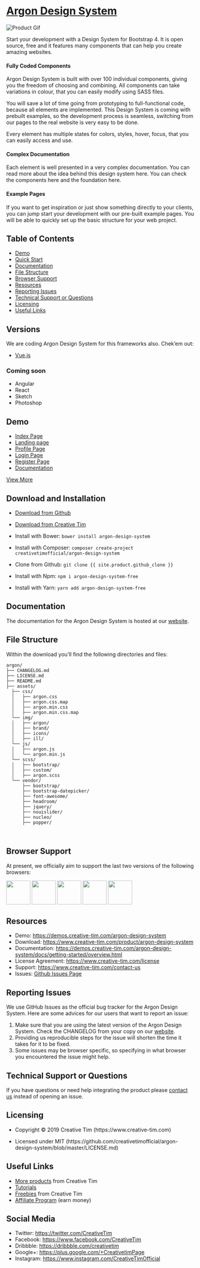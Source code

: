 <h1 id="pheme-design-system"><a href="https://www.creative-tim.com/product/argon-design-system">Argon Design System</a></h1>

<p><img src="https://s3.amazonaws.com/creativetim_bucket/products/90/original/opt_argon_thumbnail.jpg" alt="Product Gif" /></p>

<p>Start your development with a Design System for Bootstrap 4. It is open source, free and it features many components that can help you create amazing websites.</p>

<h4 id="fully-coded-components">Fully Coded Components</h4>

<p>Argon Design System is built with over 100 individual components, giving you the freedom of choosing and combining. All components can take variations in colour, that you can easily modify using SASS files.</p>

<p>You will save a lot of time going from prototyping to full-functional code, because all elements are implemented. This Design System is coming with prebuilt examples, so the development process is seamless, switching from our pages to the real website is very easy to be done.</p>

<p>Every element has multiple states for colors, styles, hover, focus, that you can easily access and use.</p>

<h4 id="complex-documentation">Complex Documentation</h4>

<p>Each element is well presented in a very complex documentation. You can read more about the idea behind this design system here. You can check the components here and the foundation here.</p>

<h4 id="example-pages">Example Pages</h4>

<p>If you want to get inspiration or just show something directly to your clients, you can jump start your development with our pre-built example pages. You will be able to quickly set up the basic structure for your web project.</p>

<h2 id="table-of-contents">Table of Contents</h2>

<ul>
  <li><a href="#demo">Demo</a></li>
  <li><a href="#quick-start">Quick Start</a></li>
  <li><a href="#documentation">Documentation</a></li>
  <li><a href="#file-structure">File Structure</a></li>
  <li><a href="#browser-support">Browser Support</a></li>
  <li><a href="#resources">Resources</a></li>
  <li><a href="#reporting-issues">Reporting Issues</a></li>
  <li><a href="#technical-support-or-questions">Technical Support or Questions</a></li>
  <li><a href="#licensing">Licensing</a></li>
  <li><a href="#useful-links">Useful Links</a></li>
</ul>

<h2 id="versions">Versions</h2>

<p>We are coding Argon Design System for this frameworks also. Chek’em out:</p>

<ul>
  <li><a href="https://www.creative-tim.com/product/vue-argon-design-system">Vue.js</a></li>
</ul>

<h3 id="coming-soon">Coming soon</h3>

<ul>
  <li>Angular</li>
  <li>React</li>
  <li>Sketch</li>
  <li>Photoshop</li>
</ul>

<h2 id="demo">Demo</h2>

<ul>
  <li><a href="https://demos.creative-tim.com/argon-design-system">Index Page</a></li>
  <li><a href="https://demos.creative-tim.com/argon-design-system/examples/landing.html">Landing page</a></li>
  <li><a href="https://demos.creative-tim.com/argon-design-system/examples/profile.html">Profile Page</a></li>
  <li><a href="https://demos.creative-tim.com/argon-design-system/examples/login.html">Login Page</a></li>
  <li><a href="https://demos.creative-tim.com/argon-design-system/examples/register.html">Register Page</a></li>
  <li><a href="https://demos.creative-tim.com/argon-design-system/docs/getting-started/overview.html">Documentation</a></li>
</ul>

<p><a href="https://demos.creative-tim.com/argon-design-system">View More</a></p>

<h2 id="download-and-installation">Download and Installation</h2>

<ul>
  <li><a href="https://github.com/creativetimofficial/argon-design-system/archive/master.zip">Download from Github</a></li>
  <li>
    <p><a href="https://www.creative-tim.com/product/argon-design-system">Download from Creative Tim</a></p>
  </li>
  <li>
    <p>Install with Bower: <code class="highlighter-rouge">bower install argon-design-system</code></p>
  </li>
  <li>
    <p>Install with Composer: <code class="highlighter-rouge">composer create-project creativetimofficial/argon-design-system</code></p>
  </li>
  <li>
    <p>Clone from Github: <code class="highlighter-rouge">git clone {{ site.product.github_clone }}</code></p>
  </li>
  <li>
    <p>Install with Npm: <code class="highlighter-rouge">npm i argon-design-system-free</code></p>
  </li>
  <li>Install with Yarn: <code class="highlighter-rouge">yarn add argon-design-system-free</code></li>
</ul>

<h2 id="documentation">Documentation</h2>

<p>The documentation for the Argon Design System is hosted at our <a href="https://demos.creative-tim.com/argon-design-system/docs/getting-started/overview.html">website</a>.</p>

<h2 id="file-structure">File Structure</h2>

<p>Within the download you’ll find the following directories and files:</p>

<div class="highlighter-rouge"><div class="highlight"><pre class="highlight"><code>argon/
├── CHANGELOG.md
├── LICENSE.md
├── README.md
├── assets/
  ├── css/
  │   ├── argon.css
  │   ├── argon.css.map
  │   ├── argon.min.css
  │   ├── argon.min.css.map
  └── img/
  │   ├── argon/
  │   ├── brand/
  │   ├── icons/
  │   ├── ill/
  └── js/
  │   ├── argon.js
  │   └── argon.min.js
  └── scss/
  │   ├── bootstrap/
  │   ├── custom/
  │   ├── argon.scss
  └── vendor/
      ├── bootstrap/
      ├── bootstrap-datepicker/
      ├── font-awesome/
      ├── headroom/
      ├── jquery/
      ├── nouislider/
      ├── nucleo/
      ├── popper/

</code></pre></div></div>

<h2 id="browser-support">Browser Support</h2>

<p>At present, we officially aim to support the last two versions of the following browsers:</p>

<p><img src="https://s3.amazonaws.com/creativetim_bucket/github/browser/chrome.png" width="64" height="64" />
<img src="https://s3.amazonaws.com/creativetim_bucket/github/browser/firefox.png" width="64" height="64" />
<img src="https://s3.amazonaws.com/creativetim_bucket/github/browser/edge.png" width="64" height="64" />
<img src="https://s3.amazonaws.com/creativetim_bucket/github/browser/safari.png" width="64" height="64" />
<img src="https://s3.amazonaws.com/creativetim_bucket/github/browser/opera.png" width="64" height="64" /></p>

<h2 id="resources">Resources</h2>

<ul>
  <li>Demo: <a href="https://demos.creative-tim.com/argon-design-system">https://demos.creative-tim.com/argon-design-system</a></li>
  <li>Download: <a href="https://www.creative-tim.com/product/argon-design-system">https://www.creative-tim.com/product/argon-design-system</a></li>
  <li>Documentation: <a href="https://demos.creative-tim.com/argon-design-system/docs/getting-started/overview.html">https://demos.creative-tim.com/argon-design-system/docs/getting-started/overview.html</a></li>
  <li>License Agreement: <a href="https://www.creative-tim.com/license">https://www.creative-tim.com/license</a></li>
  <li>Support: <a href="https://www.creative-tim.com/contact-us">https://www.creative-tim.com/contact-us</a></li>
  <li>Issues: <a href="https://github.com/creativetimofficial/argon-design-system/issues">Github Issues Page</a></li>
</ul>

<h2 id="reporting-issues">Reporting Issues</h2>

<p>We use GitHub Issues as the official bug tracker for the Argon Design System. Here are some advices for our users that want to report an issue:</p>

<ol>
  <li>Make sure that you are using the latest version of the Argon Design System. Check the CHANGELOG from your copy on our <a href="https://www.creative-tim.com">website</a>.</li>
  <li>Providing us reproducible steps for the issue will shorten the time it takes for it to be fixed.</li>
  <li>Some issues may be browser specific, so specifying in what browser you encountered the issue might help.</li>
</ol>

<h2 id="technical-support-or-questions">Technical Support or Questions</h2>

<p>If you have questions or need help integrating the product please <a href="https://www.creative-tim.com/contact-us">contact us</a> instead of opening an issue.</p>

<h2 id="licensing">Licensing</h2>

<ul>
  <li>
    <p>Copyright © 2019 Creative Tim (https://www.creative-tim.com)</p>
  </li>
  <li>
    <p>Licensed under MIT (https://github.com/creativetimofficial/argon-design-system/blob/master/LICENSE.md)</p>
  </li>
</ul>

<h2 id="useful-links">Useful Links</h2>

<ul>
  <li><a href="https://www.creative-tim.com/bootstrap-themes">More products</a> from Creative Tim</li>
  <li><a href="https://www.youtube.com/channel/UCVyTG4sCw-rOvB9oHkzZD1w">Tutorials</a></li>
  <li><a href="https://www.creative-tim.com/bootstrap-themes/free">Freebies</a> from Creative Tim</li>
  <li><a href="https://www.creative-tim.com/affiliates/new">Affiliate Program</a> (earn money)</li>
</ul>

<h2 id="social-media">Social Media</h2>

<ul>
  <li>Twitter: <a href="https://twitter.com/CreativeTim">https://twitter.com/CreativeTim</a></li>
  <li>Facebook: <a href="https://www.facebook.com/CreativeTim">https://www.facebook.com/CreativeTim</a></li>
  <li>Dribbble: <a href="https://dribbble.com/creativetim">https://dribbble.com/creativetim</a></li>
  <li>Google+: <a href="https://plus.google.com/+CreativetimPage">https://plus.google.com/+CreativetimPage</a></li>
  <li>Instagram: <a href="https://www.instagram.com/CreativeTimOfficial">https://www.instagram.com/CreativeTimOfficial</a></li>
</ul>
